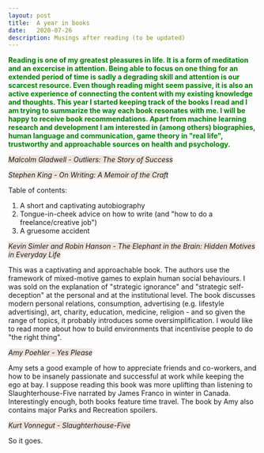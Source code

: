 ```yaml
---
layout: post
title:  A year in books
date:   2020-07-26 
description: Musings after reading (to be updated)
---
```


<span style="color:green"> **Reading is one of my greatest pleasures in life. It is a form of meditation and an excercise in attention. Being able to focus on one thing for an extended period of time is sadly a degrading skill and attention is our scarcest resource. Even though reading might seem passive, it is also an active experience of connecting the content with my existing knowledge and thoughts. This year I started keeping track of the books I read and I am trying to summarize the way each book resonates with me. I will be happy to receive book recommendations. Apart from machine learning research and development I am interested in (among others) biographies, human language and communication, game theory in "real life", trustworthy and approachable sources on health and psychology.**</span>

<i><span style="background-color: #efe5de">Malcolm Gladwell - Outliers: The Story of Success</span></i>

<i><span style="background-color: #efe5de">Stephen King - On Writing: A Memoir of the Craft</span></i>

Table of contents:
1. A short and captivating autobiography
2. Tongue-in-cheek advice on how to write (and "how to do a freelance/creative job")
3. A gruesome accident

<i><span style="background-color: #efe5de">Kevin Simler and Robin Hanson - The Elephant in the Brain: Hidden Motives in Everyday Life</span></i> 

This was a captivating and approachable book. The authors use the framework of mixed-motive games to explain human social behaviours. I was sold on the explanation of "strategic ignorance" and "strategic self-deception" at the personal and at the institutional level. The book discusses modern personal relations, consumption, advertising (e.g. lifestyle advertising), art, charity, education, medicine, religion - and so given the range of topics, it probably introduces some oversimplification. I would like to read more about how to build environments that incentivise people to do "the right thing".

<i><span style="background-color: #efe5de">Amy Poehler - Yes Please</span></i>

Amy sets a good example of how to appreciate friends and co-workers, and how to be insanely passionate and successful at work while keeping the ego at bay. I suppose reading this book was more uplifting than listening to Slaughterhouse-Five narrated by James Franco in winter in Canada. Interestingly enough, both books feature time travel. The book by Amy also contains major Parks and Recreation spoilers. 

<i><span style="background-color: #efe5de">Kurt Vonnegut - Slaughterhouse-Five</span></i>

So it goes.

